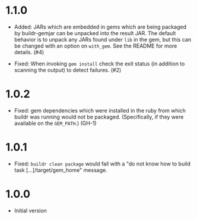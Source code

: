 1.1.0
=====

- Added: JARs which are embedded in gems which are being packaged by
  buildr-gemjar can be unpacked into the result JAR. The default
  behavior is to unpack any JARs found under `lib` in the gem, but
  this can be changed with an option on `with_gem`. See the README for
  more details. (#4)

- Fixed: When invoking `gem install` check the exit status (in
  addition to scanning the output) to detect failures. (#2)

1.0.2
=====

- Fixed: gem dependencies which were installed in the ruby from which
  buildr was running would not be packaged. (Specifically, if they
  were available on the `GEM_PATH`.) (GH-1)

1.0.1
=====

- Fixed: `buildr clean package` would fail with a "do not know how to
  build task [...]/target/gem_home" message.

1.0.0
=====

- Initial version
